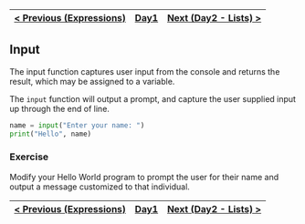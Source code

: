| [< Previous (Expressions)](Expressions.md) | [Day1](../README.md) | [Next (Day2 - Lists) > ](../Day2/Lists.md) |
|--------------------------------------------|----------------------|--------------------------------------------|

## Input

The input function captures user input from the console and returns the result, which may be assigned to a variable.
 
The `input` function will output a prompt, and capture the user supplied input up through the end of line.

```python
name = input("Enter your name: ")
print("Hello", name)
```

### Exercise

Modify your Hello World program to prompt the user for their name and output a message customized to that individual.

| [< Previous (Expressions)](Expressions.md) | [Day1](../README.md) | [Next (Day2 - Lists) > ](../Day2/Lists.md) |
|--------------------------------------------|----------------------|--------------------------------------------|